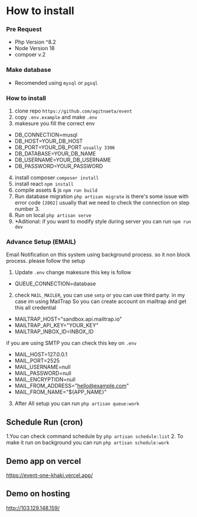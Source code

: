 # How to install 

### Pre Request 
- Php Version ^8.2
- Node Version 18 
- compoer v.2

### Make database 
- Recomended using `mysql` or `pgsql`

### How to install

1. clone repo `https://github.com/agitnaeta/event`
2. copy `.env.example` and make `.env`
3. makesure you fill the correct env 
 - DB_CONNECTION=musql
 - DB_HOST=YOUR_DB_HOST
 - DB_PORT=YOUR_DB_PORT `usually 3306`
 - DB_DATABASE=YOUR_DB_NAME 
 - DB_USERNAME=YOUR_DB_USERNAME
 - DB_PASSWORD=YOUR_PASSWORD


4. install composer `composer install`
5. install react `npm install`
6. compile assets & js `npm run build`
8. Run database migration `php artisan migrate` is there's some issue with error code `[2002]` usually that we need to check the connection on step number 3.
9. Run on local `php artisan serve`
10. *Aditional: if you want to modify style during server you can run `npm run dev`


### Advance Setup (EMAIL)
Email Notification on this system using background process.
so it non block process.
please follow the setup

1. Update `.env` change  makesure this key is follow 
- QUEUE_CONNECTION=database

2. check `MAIL_MAILER`, you can use `smtp` or you can use third party.
in my case im using MailTrap 
So you can create account on mailtrap and get this all credential 
- MAILTRAP_HOST="sandbox.api.mailtrap.io"
- MAILTRAP_API_KEY="YOUR_KEY"
- MAILTRAP_INBOX_ID=INBOX_ID

if you are using SMTP you can check this key on `.env`
- MAIL_HOST=127.0.0.1
- MAIL_PORT=2525 
- MAIL_USERNAME=null 
- MAIL_PASSWORD=null 
- MAIL_ENCRYPTION=null 
- MAIL_FROM_ADDRESS="hello@example.com"
- MAIL_FROM_NAME="${APP_NAME}"

3. After All setup you can run `php artisan queue:work`


## Schedule Run (cron)
1.You can check command schedule by `php artisan schedule:list`
2. To make it run on background you can run `php artisan schedule:work`

## Demo app on vercel 
https://event-one-khaki.vercel.app/

## Demo on hosting 
http://103.129.148.159/
